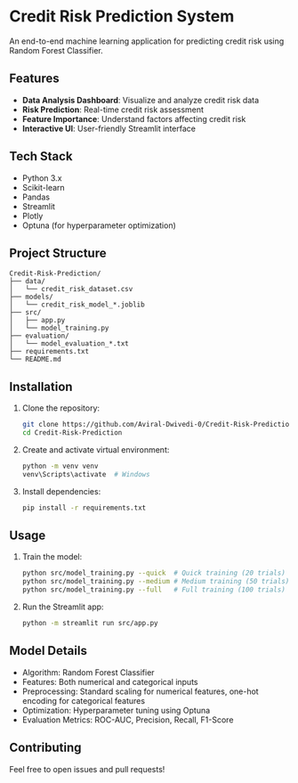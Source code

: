 # Credit Risk Prediction System

An end-to-end machine learning application for predicting credit risk using Random Forest Classifier.

## Features

- **Data Analysis Dashboard**: Visualize and analyze credit risk data
- **Risk Prediction**: Real-time credit risk assessment
- **Feature Importance**: Understand factors affecting credit risk
- **Interactive UI**: User-friendly Streamlit interface

## Tech Stack

- Python 3.x
- Scikit-learn
- Pandas
- Streamlit
- Plotly
- Optuna (for hyperparameter optimization)

## Project Structure

```
Credit-Risk-Prediction/
├── data/
│   └── credit_risk_dataset.csv
├── models/
│   └── credit_risk_model_*.joblib
├── src/
│   ├── app.py
│   └── model_training.py
├── evaluation/
│   └── model_evaluation_*.txt
├── requirements.txt
└── README.md
```

## Installation

1. Clone the repository:

   ```bash
   git clone https://github.com/Aviral-Dwivedi-0/Credit-Risk-Prediction
   cd Credit-Risk-Prediction
   ```

2. Create and activate virtual environment:

   ```bash
   python -m venv venv
   venv\Scripts\activate  # Windows
   ```

3. Install dependencies:
   ```bash
   pip install -r requirements.txt
   ```

## Usage

1. Train the model:

   ```bash
   python src/model_training.py --quick  # Quick training (20 trials)
   python src/model_training.py --medium # Medium training (50 trials)
   python src/model_training.py --full   # Full training (100 trials)
   ```

2. Run the Streamlit app:
   ```bash
   python -m streamlit run src/app.py
   ```

## Model Details

- Algorithm: Random Forest Classifier
- Features: Both numerical and categorical inputs
- Preprocessing: Standard scaling for numerical features, one-hot encoding for categorical features
- Optimization: Hyperparameter tuning using Optuna
- Evaluation Metrics: ROC-AUC, Precision, Recall, F1-Score

## Contributing

Feel free to open issues and pull requests!
